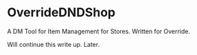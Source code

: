 # OverrideDNDShop
A DM Tool for Item Management for Stores. Written for Override. 


Will continue this write up. Later.